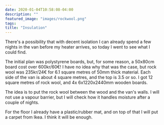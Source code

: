```yaml
---
date: 2020-01-04T10:58:08-04:00
description: ""
featured_image: "images/rockwool.png"
tags: 
title: "Insulation"
---
```


There's a possibility that with decent isolation I can already spend a few nights in the van before my heater arrives, so today I went to see what I could find.

The initial plan was polystyrene boards, but, for some reason, a 50x80cm board cost over 600kr/60€! I have no idea why that was the case, but rock wool was 235kr/24€ for 6.1 square metres of 50mm thick material. Each side of the van is about 4 square metres, and the top is 3.5 or so. I got 12 square metres of rock wool, and 4x 6x1220x2440mm wooden boards.

The idea is to put the rock wool between the wood and the van's walls. I will not use a vapour barrier, but I will check how it handles moisture after a couple of nights.

For the floor I already have a plastic/rubber mat, and on top of that I will put a carpet from Ikea. I think it will be enough.

